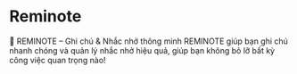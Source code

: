 # Reminote
📝 REMINOTE – Ghi chú &amp; Nhắc nhở thông minh REMINOTE giúp bạn ghi chú nhanh chóng và quản lý nhắc nhở hiệu quả, giúp bạn không bỏ lỡ bất kỳ công việc quan trọng nào!
